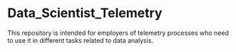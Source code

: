 # Data_Scientist_Telemetry
This repository is intended for employers of telemetry processes who need to use it in different tasks related to data analysis.
